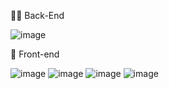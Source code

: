 
👩‍💻  Back-End

![image](https://github.com/ProgramaJao/ProgramaJao/assets/143650510/db9ccb4e-a97b-49aa-96ee-dbe95392e096)



🎨  Front-end

![image](https://github.com/ProgramaJao/ProgramaJao/assets/143650510/90d4a77f-bc36-4504-be50-52ede6a75756) ![image](https://github.com/ProgramaJao/ProgramaJao/assets/143650510/5a6126a4-518e-48f3-992d-eea669375a48) ![image](https://github.com/ProgramaJao/ProgramaJao/assets/143650510/f3575a8f-c03f-4303-b4a1-ed1ccf9c3fdb) ![image](https://github.com/ProgramaJao/ProgramaJao/assets/143650510/44157d88-f3db-4e05-b1d8-aa23a32746a9)



